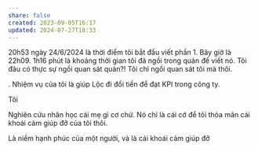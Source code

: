 ```yaml
---
share: false
created: 2023-09-05T16:17
updated: 2024-07-27T18:33
---
```

20h53 ngày 24/6/2024 là thời điểm tôi bắt đầu viết phần 1. Bây giờ là 22h09. 1h16 phút là khoảng thời gian tôi đã ngồi trong quán để viết nó. Tôi đâu có thực sự ngồi quan sát quán?! Tôi chỉ ngồi quan sát tôi mà thôi.  
  
. Nhiệm vụ của tôi là giúp Lộc đi đổi tiền để đạt KPI trong công ty.  
  
Tôi  
  
Nghiên cứu nhân học cái mẹ gì cơ chứ. Nó chỉ là cái cớ để tôi thỏa mãn cái khoái cảm giúp đỡ của tôi thôi.  
  
Là niềm hạnh phúc của một người, và là cái khoái cảm giúp đỡ
